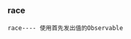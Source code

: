 ### race

`race---- 使用首先发出值的Observable`

<code src="../../code/operators/combination/race.tsx"></code>
